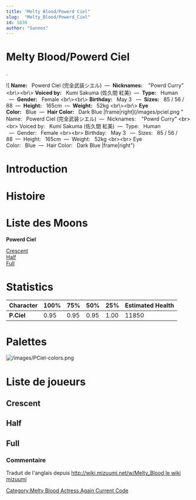 ```yaml
---
title: "Melty Blood/Powerd Ciel"
slug:  "Melty_Blood/Powerd_Ciel"
id: 1830
author: "Sannos"
---
```


# Melty Blood/Powerd Ciel

.

![ **Name:**   Powerd Ciel (完全武装シエル)  —  **Nicknames:**    "Powrd
Curry" \<br\\\>\<br\\\> **Voiced by:**   Kumi Sakuma (佐久間
紅美)  —  **Type:**   Human   —  **Gender:**   Female \<br\\\>\<br\\\>
**Birthday:**   May 3   —  **Sizes:**   85 / 56 /
88  —  **Height:**   165cm  —  **Weight:**   52kg \<br\\\>\<br\\\> **Eye
Color:**   Blue  —  **Hair Color:**   Dark Blue
\|frame\|right](/images/pciel.png " Name:   Powerd Ciel (完全武装シエル)  —  Nicknames:    "Powrd Curry" <br\><br\> Voiced by:   Kumi Sakuma (佐久間 紅美)  —  Type:   Human   —  Gender:   Female <br\><br\> Birthday:   May 3   —  Sizes:   85 / 56 / 88  —  Height:   165cm  —  Weight:   52kg <br\><br\> Eye Color:   Blue  —  Hair Color:   Dark Blue |frame|right")

# Introduction

# Histoire

# Liste des Moons

**Powerd Ciel**

[Crescent](Melty_Blood/Powerd_Ciel/Crescent_Moon "wikilink")  
[Half](Melty_Blood/Powerd_Ciel/Half_Moon "wikilink")  
[Full](Melty_Blood/Powerd_Ciel/Full_Moon "wikilink")  

# Statistics

| Character  | 100% | 75%  | 50%  | 25%  | Estimated Health |
|------------|------|------|------|------|------------------|
| **P.Ciel** | 0.95 | 0.95 | 0.95 | 1.00 | 11850            |

# Palettes

![](/images/PCiel-colors.png "/images/PCiel-colors.png")

# Liste de joueurs

## Crescent

## Half

## Full

### Commentaire

Traduit de l'anglais depuis [http://wiki.mizuumi.net/w/Melty_Blood le
wiki
mizuumi](http://wiki.mizuumi.net/w/Melty_Blood_le_wiki_mizuumi "wikilink")

[Category:Melty Blood Actress Again Current
Code](Category:Melty_Blood_Actress_Again_Current_Code "wikilink")
